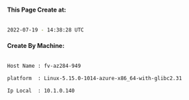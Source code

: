 
   
#### This Page Create at:

```bash

2022-07-19 - 14:38:28 UTC

```

#### Create By Machine:

```bash

Host Name : fv-az284-949

platform  : Linux-5.15.0-1014-azure-x86_64-with-glibc2.31

Ip Local  : 10.1.0.140

```


